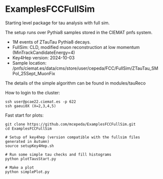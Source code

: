 # ExamplesFCCFullSim

Starting level package for tau analysis with full sim.

The setup runs over Pythia8 samples stored in the CIEMAT pnfs system. 
- 1M events of ZTauTau Pythia8 decays.
- FullSim: CLD, modified muon reconstruction at low momentum (MinTrackCandidateEnergy=4)
- Key4Hep version: 2024-10-03
- Sample location:  /pnfs/ciemat.es/data/cms/store/user/cepeda/FCC/FullSim/ZTauTau_SMPol_25Sept_MuonFix

The details of the simple algorithm can be found in modules/tauReco

How to login to the cluster: 
```
ssh user@pcae22.ciemat.es -p 622
ssh gaeui0X (X=2,3,4,5)
``` 

Fast start for plots:
```
git clone https://github.com/mcepeda/ExamplesFCCFullSim.git
cd ExamplesFCCFullSim

# Setup of key4hep (version compatible with the fullsim files generated in Autumn)
source setupKey4Hep.sh

# Run some simple tau checks and fill histograms  
python plotTausStart.py

# Make a plot 
python simplePlot.py
```

